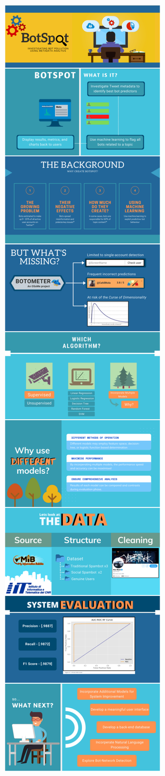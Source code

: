![](BotSpotCover.png)
![](Summary/1.png)
![](Summary/2.png)
![](Summary/3.png)
![](Summary/4.png)
![](Summary/5.png)
![](Summary/6.png)
![](Summary/7.png)
![](Summary/8.png)
